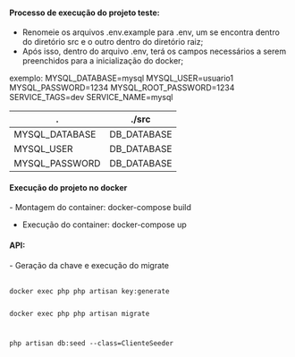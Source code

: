 <h4>Processo de execução do projeto teste:</h4>

- Renomeie os arquivos .env.example para .env, um se encontra dentro do diretório src e o outro dentro do diretório raiz;
- Após isso, dentro do arquivo .env, terá os campos necessários a serem preenchidos para a inicialização do docker;

exemplo: 
MYSQL_DATABASE=mysql
MYSQL_USER=usuario1
MYSQL_PASSWORD=1234
MYSQL_ROOT_PASSWORD=1234
SERVICE_TAGS=dev
SERVICE_NAME=mysql

<!-- inicio tabela -->
 .   | ./src
--- | --- 
MYSQL_DATABASE | DB_DATABASE 
MYSQL_USER | DB_DATABASE 
MYSQL_PASSWORD | DB_DATABASE 
<!-- fim tabela -->

<h4>Execução do projeto no docker</h4>
- Montagem do container: 
docker-compose build

- Execução do container:
docker-compose up

<h4>API:</h4>
- Geração da chave e execução do migrate
<br><br>
<code>
docker exec php php artisan key:generate

docker exec php php artisan migrate
 
 php artisan db:seed --class=ClienteSeeder 
</code>



